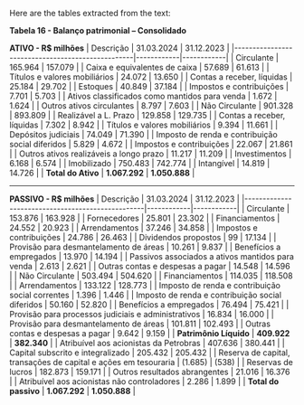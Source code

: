 Here are the tables extracted from the text:

**Tabela 16 - Balanço patrimonial – Consolidado**

**ATIVO - R$ milhões**
| Descrição                                         | 31.03.2024 | 31.12.2023 |
|--------------------------------------------------|------------|------------|
| Circulante                                       | 165.964    | 157.079    |
|   Caixa e equivalentes de caixa        | 57.689     | 61.613     |
|   Títulos e valores mobiliários        | 24.072     | 13.650     |
|   Contas a receber, líquidas           | 25.184     | 29.702     |
|   Estoques                             | 40.849     | 37.184     |
|   Impostos e contribuições             | 7.701      | 5.703      |
|   Ativos classificados como mantidos para venda | 1.672 | 1.624      |
|   Outros ativos circulantes             | 8.797      | 7.603      |
| Não Circulante                                   | 901.328    | 893.809    |
|   Realizável a L. Prazo                | 129.858    | 129.735    |
|   Contas a receber, líquidas           | 7.302      | 8.942      |
|   Títulos e valores mobiliários        | 9.394      | 11.661     |
|   Depósitos judiciais                  | 74.049     | 71.390     |
|   Imposto de renda e contribuição social diferidos | 5.829 | 4.672      |
|   Impostos e contribuições             | 22.067     | 21.861     |
|   Outros ativos realizáveis a longo prazo | 11.217   | 11.209     |
|   Investimentos                         | 6.168      | 6.574      |
|   Imobilizado                          | 750.483    | 742.774    |
|   Intangível                           | 14.819     | 14.726     |
| **Total do Ativo**                               | **1.067.292** | **1.050.888** |

----

**PASSIVO - R$ milhões**
| Descrição                                         | 31.03.2024 | 31.12.2023 |
|--------------------------------------------------|------------|------------|
| Circulante                                       | 153.876    | 163.928    |
|   Fornecedores                         | 25.801     | 23.302     |
|   Financiamentos                       | 24.552     | 20.923     |
|   Arrendamentos                        | 37.246     | 34.858     |
|   Impostos e contribuições            | 24.786     | 26.463     |
|   Dividendos propostos                 | 99         | 17.134     |
|   Provisão para desmantelamento de áreas | 10.261   | 9.837      |
|   Benefícios a empregados              | 13.970     | 14.194     |
|   Passivos associados a ativos mantidos para venda | 2.613 | 2.621      |
|   Outras contas e despesas a pagar     | 14.548     | 14.596     |
| Não Circulante                                   | 503.494    | 504.620    |
|   Financiamentos                       | 114.035    | 118.508    |
|   Arrendamentos                        | 133.122    | 128.773    |
|   Imposto de renda e contribuição social correntes | 1.396 | 1.446      |
|   Imposto de renda e contribuição social diferidos | 50.160 | 52.820    |
|   Benefícios a empregados              | 76.494     | 75.421     |
|   Provisão para processos judiciais e administrativos | 16.834 | 16.000    |
|   Provisão para desmantelamento de áreas | 101.811  | 102.493    |
|   Outras contas e despesas a pagar     | 9.642      | 9.159      |
| **Patrimônio Líquido**                           | **409.922** | **382.340** |
|   Atribuível aos acionistas da Petrobras | 407.636  | 380.441    |
|     Capital subscrito e integralizado | 205.432 | 205.432    |
|     Reserva de capital, transações de capital e ações em tesouraria | (1.685) | (538) |
|     Reservas de lucros      | 182.873    | 159.171    |
|     Outros resultados abrangentes | 21.016  | 16.376     |
|   Atribuível aos acionistas não controladores | 2.286  | 1.899      |
| **Total do passivo**                             | **1.067.292** | **1.050.888** |
